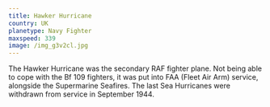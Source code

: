 ```yaml
---
title: Hawker Hurricane
country: UK
planetype: Navy Fighter
maxspeed: 339
image: /img_g3v2cl.jpg
---
```

The Hawker Hurricane was the secondary RAF fighter plane. Not being able to cope with the Bf 109 fighters, it was put into FAA (Fleet Air Arm) service, alongside the Supermarine Seafires. The last Sea Hurricanes were withdrawn from service in September 1944.